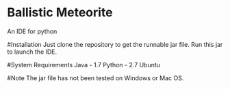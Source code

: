 # Ballistic Meteorite
An IDE for python

#Installation
Just clone the repository to get the runnable jar file. Run this jar to launch the IDE.

#System Requirements
Java - 1.7
Python - 2.7
Ubuntu

#Note
The jar file has not been tested on Windows or Mac OS.
